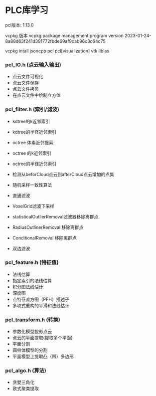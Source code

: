 
# PLC库学习

pcl版本: 1.13.0

vcpkg 版本
vcpkg package management program version 2023-01-24-8a88d63f241d391772fbde69af9cab96c3c64c75

vcpkg intall jsoncpp  pcl  pcl[visualization]  vtk  liblas



### pcl_IO.h (点云输入输出)

- 点云文件可视化
- 点云文件保存
- 点云文件拷贝
- 在点云文件中绘制立方体


### pcl_filter.h (索引/滤波)

- kdtree的k近邻索引
- kdtree的半径近邻索引
- octree 体素近邻搜索
- octree 的k近邻索引
- octree的半径近邻索引
- 检测从beforCloud点云到afterCloud点云增加的点集
- 随机采样一致性算法

- 直通滤波
- VoxelGrid滤波下采样
- statisticalOutlierRemoval滤波器移除离群点
- RadiusOutlinerRemoval 移除离群点
- ConditionalRemoval 移除离群点
- 双边滤波


### pcl_feature.h (特征值)

- 法线估算
- 指定索引的法线估算
- 积分图法线估计
- 深度图
- 点特征直方图（PFH）描述子
- 多项式重构的平滑和法线估计


### pcl_transform.h (转换)

- 参数化模型投影点云
- 点云的平面提取(提取多个平面)
- 平面分割
- 圆柱体模型的分割
- 平面模型上提取凸（凹）多边形


### pcl_algo.h (算法)

- 贪婪三角化
- 欧式聚类提取



